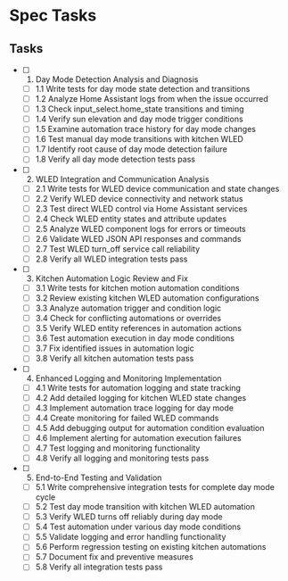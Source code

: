 # Spec Tasks

## Tasks

- [ ] 1. Day Mode Detection Analysis and Diagnosis
  - [ ] 1.1 Write tests for day mode state detection and transitions
  - [ ] 1.2 Analyze Home Assistant logs from when the issue occurred
  - [ ] 1.3 Check input_select.home_state transitions and timing
  - [ ] 1.4 Verify sun elevation and day mode trigger conditions
  - [ ] 1.5 Examine automation trace history for day mode changes
  - [ ] 1.6 Test manual day mode transitions with kitchen WLED
  - [ ] 1.7 Identify root cause of day mode detection failure
  - [ ] 1.8 Verify all day mode detection tests pass

- [ ] 2. WLED Integration and Communication Analysis
  - [ ] 2.1 Write tests for WLED device communication and state changes
  - [ ] 2.2 Verify WLED device connectivity and network status
  - [ ] 2.3 Test direct WLED control via Home Assistant services
  - [ ] 2.4 Check WLED entity states and attribute updates
  - [ ] 2.5 Analyze WLED component logs for errors or timeouts
  - [ ] 2.6 Validate WLED JSON API responses and commands
  - [ ] 2.7 Test WLED turn_off service call reliability
  - [ ] 2.8 Verify all WLED integration tests pass

- [ ] 3. Kitchen Automation Logic Review and Fix
  - [ ] 3.1 Write tests for kitchen motion automation conditions
  - [ ] 3.2 Review existing kitchen WLED automation configurations
  - [ ] 3.3 Analyze automation trigger and condition logic
  - [ ] 3.4 Check for conflicting automations or overrides
  - [ ] 3.5 Verify WLED entity references in automation actions
  - [ ] 3.6 Test automation execution in day mode conditions
  - [ ] 3.7 Fix identified issues in automation logic
  - [ ] 3.8 Verify all kitchen automation tests pass

- [ ] 4. Enhanced Logging and Monitoring Implementation
  - [ ] 4.1 Write tests for automation logging and state tracking
  - [ ] 4.2 Add detailed logging for kitchen WLED state changes
  - [ ] 4.3 Implement automation trace logging for day mode
  - [ ] 4.4 Create monitoring for failed WLED commands
  - [ ] 4.5 Add debugging output for automation condition evaluation
  - [ ] 4.6 Implement alerting for automation execution failures
  - [ ] 4.7 Test logging and monitoring functionality
  - [ ] 4.8 Verify all logging and monitoring tests pass

- [ ] 5. End-to-End Testing and Validation
  - [ ] 5.1 Write comprehensive integration tests for complete day mode cycle
  - [ ] 5.2 Test day mode transition with kitchen WLED automation
  - [ ] 5.3 Verify WLED turns off reliably during day mode
  - [ ] 5.4 Test automation under various day mode conditions
  - [ ] 5.5 Validate logging and error handling functionality
  - [ ] 5.6 Perform regression testing on existing kitchen automations
  - [ ] 5.7 Document fix and preventive measures
  - [ ] 5.8 Verify all integration tests pass